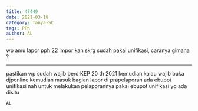 ```yaml
---
title: 47449
date: 2021-03-18
category: Tanya-SC
tags: PPh
author: AL
---
```


wp amu lapor pph 22 impor kan skrg sudah pakai unifikasi, caranya gimana ?

---

pastikan wp sudah wajib berd KEP 20 th 2021 kemudian kalau wajib buka djponline kemudian masuk bagian lapor di prapelaporan ada ebupot unifikasi nah untuk melakukan pelaporannya pakai ebupot unifikasi yg ada disitu

`AL`
